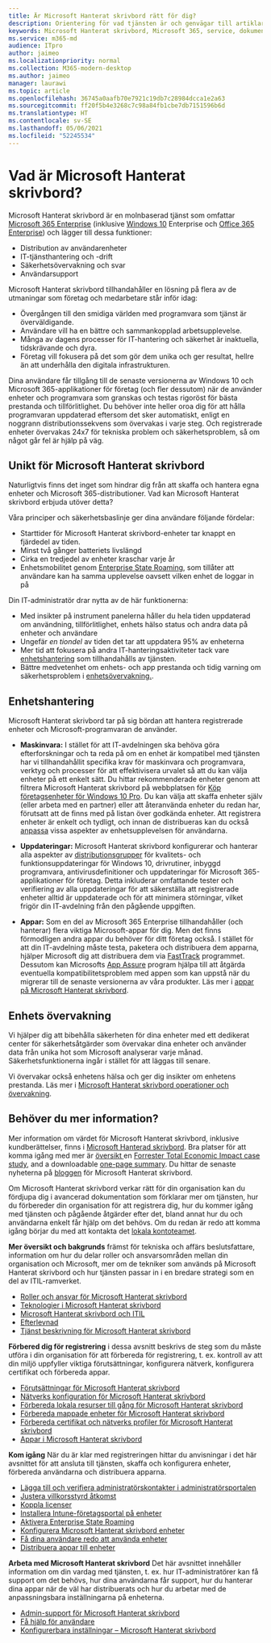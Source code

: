 ```yaml
---
title: Är Microsoft Hanterat skrivbord rätt för dig?
description: Orientering för vad tjänsten är och genvägar till artiklar för olika målgrupper
keywords: Microsoft Hanterat skrivbord, Microsoft 365, service, dokumentation
ms.service: m365-md
audience: ITpro
author: jaimeo
ms.localizationpriority: normal
ms.collection: M365-modern-desktop
ms.author: jaimeo
manager: laurawi
ms.topic: article
ms.openlocfilehash: 36745a0aafb70e7921c19db7c28984dcca1e2a63
ms.sourcegitcommit: ff20f5b4e3268c7c98a84fb1cbe7db7151596b6d
ms.translationtype: HT
ms.contentlocale: sv-SE
ms.lasthandoff: 05/06/2021
ms.locfileid: "52245534"
---
```

# <a name="what-is-microsoft-managed-desktop"></a>Vad är Microsoft Hanterat skrivbord?


Microsoft Hanterat skrivbord är en molnbaserad tjänst som omfattar [Microsoft 365 Enterprise](../../enterprise/microsoft-365-overview.md) (inklusive [Windows 10](/windows/windows-10/) Enterprise och [Office 365 Enterprise](https://www.microsoft.com/microsoft-365/business/compare-more-office-365-for-business-plans)) och lägger till dessa funktioner:

- Distribution av användarenheter
- IT-tjänsthantering och -drift
- Säkerhetsövervakning och svar
- Användarsupport

Microsoft Hanterat skrivbord tillhandahåller en lösning på flera av de utmaningar som företag och medarbetare står inför idag:
- Övergången till den smidiga världen med programvara som tjänst är överväldigande.
- Användare vill ha en bättre och sammankopplad arbetsupplevelse.
- Många av dagens processer för IT-hantering och säkerhet är inaktuella, tidskrävande och dyra.
- Företag vill fokusera på det som gör dem unika och ger resultat, hellre än att underhålla den digitala infrastrukturen.

Dina användare får tillgång till de senaste versionerna av Windows 10 och Microsoft 365-applikationer för företag (och fler dessutom) när de använder enheter och programvara som granskas och testas rigoröst för bästa prestanda och tillförlitlighet. Du behöver inte heller oroa dig för att hålla programvaran uppdaterad eftersom det sker automatiskt, enligt en noggrann distributionssekvens som övervakas i varje steg. Och registrerade enheter övervakas 24x7 för tekniska problem och säkerhetsproblem, så om något går fel är hjälp på väg.


## <a name="unique-to-microsoft-managed-desktop"></a>Unikt för Microsoft Hanterat skrivbord

Naturligtvis finns det inget som hindrar dig från att skaffa och hantera egna enheter och Microsoft 365-distributioner. Vad kan Microsoft Hanterat skrivbord erbjuda utöver detta?

Våra principer och säkerhetsbaslinje ger dina användare följande fördelar:

- Starttider för Microsoft Hanterat skrivbord-enheter tar knappt en fjärdedel av tiden.
- Minst två gånger batteriets livslängd
- Cirka en tredjedel av enheter kraschar varje år
- Enhetsmobilitet genom [Enterprise State Roaming](/azure/active-directory/devices/enterprise-state-roaming-overview), som tillåter att användare kan ha samma upplevelse oavsett vilken enhet de loggar in på

Din IT-administratör drar nytta av de här funktionerna:

- Med insikter på instrument panelerna håller du hela tiden uppdaterad om användning, tillförlitlighet, enhets hälso status och andra data på enheter och användare
- Ungefär *en tiondel* av tiden det tar att uppdatera 95% av enheterna
- Mer tid att fokusera på andra IT-hanteringsaktiviteter tack vare [enhetshantering](#device-management) som tillhandahålls av tjänsten.
- Bättre medvetenhet om enhets- och app prestanda och tidig varning om säkerhetsproblem i [enhetsövervakning.](#device-monitoring).

## <a name="device-management"></a>Enhetshantering
Microsoft Hanterat skrivbord tar på sig bördan att hantera registrerade enheter och Microsoft-programvaran de använder.

- **Maskinvara:** I stället för att IT-avdelningen ska behöva göra efterforskningar och ta reda på om en enhet är kompatibel med tjänsten har vi tillhandahållit specifika krav för maskinvara och programvara, verktyg och processer för att effektivisera urvalet så att du kan välja enheter på ett enkelt sätt. Du hittar rekommenderade enheter genom att filtrera Microsoft Hanterat skrivbord på webbplatsen för [Köp företagsenheter för Windows 10 Pro](https://www.microsoft.com/windowsforbusiness/view-all-devices). Du kan välja att skaffa enheter själv (eller arbeta med en partner) eller att återanvända enheter du redan har, förutsatt att de finns med på listan över godkända enheter. Att registrera enheter är enkelt och tydligt, och innan de distribueras kan du också [anpassa](../working-with-managed-desktop/config-setting-overview.md) vissa aspekter av enhetsupplevelsen för användarna.

- **Uppdateringar:** Microsoft Hanterat skrivbord konfigurerar och hanterar alla aspekter av [distributionsgrupper](../service-description/updates.md) för kvalitets- och funktionsuppdateringar för Windows 10, drivrutiner, inbyggd programvara, antivirusdefinitioner och uppdateringar för Microsoft 365-applikationer för företag. Detta inkluderar omfattande tester och verifiering av alla uppdateringar för att säkerställa att registrerade enheter alltid är uppdaterade och för att minimera störningar, vilket frigör din IT-avdelning från den pågående uppgiften.

- **Appar:** Som en del av Microsoft 365 Enterprise tillhandahåller (och hanterar) flera viktiga Microsoft-appar för dig. Men det finns förmodligen andra appar du behöver för ditt företag också. I stället för att din IT-avdelning måste testa, paketera och distribuera dem apparna, hjälper Microsoft dig att distribuera dem via [FastTrack](https://www.microsoft.com/FastTrack) programmet. Dessutom kan Microsofts [App Assure](https://docs.microsoft.com/fasttrack/products-and-capabilities#app-assuree) program hjälpa till att åtgärda eventuella kompatibilitetsproblem med appen som kan uppstå när du migrerar till de senaste versionerna av våra produkter. Läs mer i [appar på Microsoft Hanterat skrivbord](../get-ready/apps.md).


## <a name="device-monitoring"></a>Enhets övervakning

Vi hjälper dig att bibehålla säkerheten för dina enheter med ett dedikerat center för säkerhetsåtgärder som övervakar dina enheter och använder data från unika hot som Microsoft analyserar varje månad. Säkerhetsfunktionerna ingår i stället för att läggas till senare.

Vi övervakar också enhetens hälsa och ger dig insikter om enhetens prestanda. Läs mer i [Microsoft Hanterat skrivbord operationer och övervakning](../service-description/operations-and-monitoring.md).


## <a name="need-more-details"></a>Behöver du mer information?

Mer information om värdet för Microsoft Hanterat skrivbord, inklusive kundberättelser, finns i [Microsoft Hanterad skrivbord](https://aka.ms/mmd). Bra platser för att komma igång med mer är [ översikt ](https://aka.ms/AA6jiam) en [Forrester Total Economic Impact case study](https://github.com/MicrosoftDocs/microsoft-365-docs/raw/public/microsoft-365/managed-desktop/intro/downloads/forrester-tei-study.pdf), and a downloadable [one-page summary](https://aka.ms/AA6ob3h). Du hittar de senaste nyheterna på [bloggen](https://aka.ms/AA6l2dd) för Microsoft Hanterat skrivbord.

Om Microsoft Hanterat skrivbord verkar rätt för din organisation kan du fördjupa dig i avancerad dokumentation som förklarar mer om tjänsten, hur du förbereder din organisation för att registrera dig, hur du kommer igång med tjänsten och pågående åtgärder efter det, bland annat hur du och användarna enkelt får hjälp om det behövs. Om du redan är redo att komma igång börjar du med att kontakta det [lokala kontoteamet](https://pages.email.office.com/contactmmd/).

**Mer översikt och bakgrunds** främst för tekniska och affärs beslutsfattare, information om hur du delar roller och ansvarsområden mellan din organisation och Microsoft, mer om de tekniker som används på Microsoft Hanterat skrivbord och hur tjänsten passar in i en bredare strategi som en del av ITIL-ramverket.

- [Roller och ansvar för Microsoft Hanterat skrivbord](roles-and-responsibilities.md)
- [Teknologier i Microsoft Hanterat skrivbord](technologies.md)
- [Microsoft Hanterat skrivbord och ITIL](../MMD-and-ITSM.md)
- [Efterlevnad](compliance.md)
- [Tjänst beskrivning för Microsoft Hanterat skrivbord](../service-description/index.md)

**Förbered dig för registrering** i dessa avsnitt beskrivs de steg som du måste utföra i din organisation för att förbereda för registrering, t. ex. kontroll av att din miljö uppfyller viktiga förutsättningar, konfigurera nätverk, konfigurera certifikat och förbereda appar.

- [Förutsättningar för Microsoft Hanterat skrivbord](../get-ready/prerequisites.md)
- [Nätverks konfiguration för Microsoft Hanterat skrivbord](../get-ready/network.md)
- [Förbereda lokala resurser till gång för Microsoft Hanterat skrivbord](../get-ready/authentication.md)
- [Förbereda mappade enheter för Microsoft Hanterat skrivbord](../get-ready/mapped-drives.md)
- [Förbereda certifikat och nätverks profiler för Microsoft Hanterat skrivbord](../get-ready/certs-wifi-lan.md)
- [Appar i Microsoft Hanterat skrivbord](../get-ready/apps.md)

**Kom igång** När du är klar med registreringen hittar du anvisningar i det här avsnittet för att ansluta till tjänsten, skaffa och konfigurera enheter, förbereda användarna och distribuera apparna.

- [Lägga till och verifiera administratörskontakter i administratörsportalen](../get-started/add-admin-contacts.md)
- [Justera villkorsstyrd åtkomst](../get-started/conditional-access.md)
- [Koppla licenser](../get-started/assign-licenses.md)
- [Installera Intune-företagsportal på enheter](../get-started/company-portal.md)
- [Aktivera Enterprise State Roaming](../get-started/enterprise-state-roaming.md)
- [Konfigurera Microsoft Hanterat skrivbord enheter](../get-started/set-up-devices.md)
- [Få dina användare redo att använda enheter](../get-started/get-started-devices.md)
- [Distribuera appar till enheter](../get-started/deploy-apps.md)

**Arbeta med Microsoft Hanterat skrivbord** Det här avsnittet innehåller information om din vardag med tjänsten, t. ex. hur IT-administratörer kan få support om det behövs, hur dina användarna får support, hur du hanterar dina appar när de väl har distribuerats och hur du arbetar med de anpassningsbara inställningarna på enheterna.

- [Admin-support för Microsoft Hanterat skrivbord](../working-with-managed-desktop/admin-support.md)
- [Få hjälp för användare](../working-with-managed-desktop/end-user-support.md)
- [Konfigurerbara inställningar – Microsoft Hanterat skrivbord](../working-with-managed-desktop/config-setting-overview.md)





<!--When you enroll in Microsoft Managed Desktop, Microsoft provides you with devices that are configured to join your Azure Active Directory tenant. Windows 10, Office 365, and some apps and features associated with [Microsoft 365 Enterprise E5](https://www.microsoft.com/microsoft-365/compare-all-microsoft-365-plans) are installed (by Microsoft) on your devices. When your employees who are using these devices need help, they contact Microsoft Managed Desktop support (provided by Microsoft) through a custom chat app.--> 

<!--With Microsoft Managed Desktop, you get **software as a service** (Microsoft 365 E5), **Device as a service** (Microsoft Surface devices ready to use), and **IT support as a service** (Help desk and more).--> 
